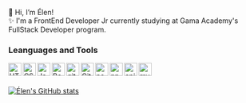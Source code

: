 👋 Hi, I’m Élen!
<br/>
✨ I'm a FrontEnd Developer Jr currently studying at Gama Academy's FullStack Developer program.

<h3>Leanguages and Tools</h3>

<img align="left" alt="HTML5" width="26px" src="https://cdn-icons-png.flaticon.com/512/174/174854.png" />
<img align="left" alt="CSS3" width="26px" src="https://cdn-icons-png.flaticon.com/512/732/732190.png" />
<img align="left" alt="Javascript" width="26px" src="https://cdn-icons-png.flaticon.com/512/5968/5968292.png"/>
<img align="left" alt="Bootstrap" width="26px" src="https://cdn-icons-png.flaticon.com/512/5968/5968672.png"/>
<img align="left" alt="git" width="26px" src="https://www.vectorlogo.zone/logos/git-scm/git-scm-icon.svg"/>
<img align="left" alt="GitHub" width="26px" src="https://cdn-icons-png.flaticon.com/512/25/25231.png" />
<img align="left" alt="nodejs" width="26px" src="https://gitlab.com/uploads/-/system/project/avatar/21050922/nodejs-logo-png--435.png"/>
<img align="left" alt="npm" width="26px" src="https://static.npmjs.com/338e4905a2684ca96e08c7780fc68412.png"/> 
<img align="left" alt="api" width="26px" src="https://cdn.usetopscore.com/uploads/987/media_items/api-picture.512.284.s.png"/> 
<img align="left" alt="mysql" width="26px" src="https://camo.githubusercontent.com/f85f882cb31eeaeee657ec955313015c30378e8f56c3dc2f06933b617a276cfd/68747470733a2f2f77372e706e6777696e672e636f6d2f706e67732f3734372f3739382f706e672d7472616e73706172656e742d6d7973716c2d6c6f676f2d6d7973716c2d64617461626173652d7765622d646576656c6f706d656e742d636f6d70757465722d736f6674776172652d646f6c7068696e2d6d6172696e652d6d616d6d616c2d616e696d616c732d746578742d7468756d626e61696c2e706e67"/>
<br />
<br />

[![Élen's GitHub stats](https://github-readme-stats.vercel.app/api?username=elenbrodt&theme=ocean_dark)](https://github.com/elenbrodt/github-readme-stats)
<!---
elenbrodt/elenbrodt is a ✨ special ✨ repository because its `README.md` (this file) appears on your GitHub profile.
You can click the Preview link to take a look at your changes.
--->
